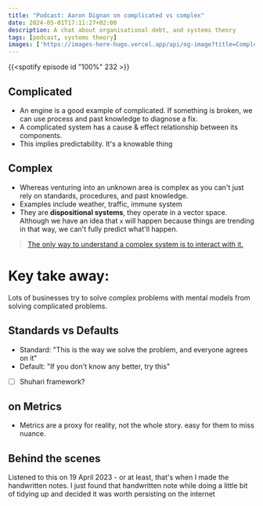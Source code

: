 ```yaml
---
title: "Podcast: Aaron Dignan on complicated vs complex"
date: 2024-05-01T17:11:27+02:00
description: A chat about organisational debt, and systems theory
tags: [podcast, systems theory]
images: ['https://images-here-hugo.vercel.app/api/og-image?title=Complex+vs+Complicated']
---
```


{{<spotify episode id "100%" 232 >}}

## Complicated
- An engine is a good example of complicated.
If something is broken, we can use process and past 
knowledge to diagnose a fix.
 - A complicated system has a cause & effect relationship between its components.
 - This implies predictability. It's a knowable thing

## Complex
- Whereas venturing into an unknown area is complex 
as you can't just rely on standards, procedures, and 
past knowledge.
- Examples include weather, traffic, immune system
- They are **dispositional systems**, they operate in a vector space. Although we have 
an idea that `x` will happen because things are trending in that way, we can't fully predict what'll happen.

> [The only way to understand a complex system is to interact with it.](https://youtu.be/uOiP4mJwqE0?si=lgisZje8KkqQkXs7&t=760)

# Key take away:
Lots of businesses try to solve
complex problems with mental models from solving 
complicated problems.


## Standards vs Defaults
- Standard: "This is the way we solve the problem, and everyone agrees on it"
- Default: "If you don't know any better, try this"
- [ ] Shuhari framework?

## on Metrics

- Metrics are a proxy for reality, not the whole story.
easy for them to miss nuance.

## Behind the scenes
Listened to this on 19 April 2023 - or at least, that's when I made the handwritten notes.
I just found that handwritten note while doing a little bit of tidying up and decided it was worth persisting on the internet



